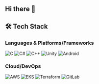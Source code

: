 ## Hi there 👋
## 🛠️ Tech Stack

### Languages & Platforms/Frameworks
![C](https://img.shields.io/badge/C-A8B9CC?style=flat-square&logo=C&logoColor=white) 
![C#](https://img.shields.io/badge/C%23-239120?style=flat-square&logo=C-Sharp&logoColor=white) 
![C++](https://img.shields.io/badge/C++-00599C?style=flat-square&logo=C%2B%2B&logoColor=white)
![Unity](https://img.shields.io/badge/Unity-000000?style=flat-square&logo=Unity&logoColor=white) 
![Android](https://img.shields.io/badge/Android-3DDC84?style=flat-square&logo=Android&logoColor=white)

### Cloud/DevOps
![AWS](https://img.shields.io/badge/AWS-232F3E?style=flat-square&logo=Amazon%20AWS&logoColor=white) 
![EKS](https://img.shields.io/badge/EKS-FF9900?style=flat-square&logo=Amazon%20EKS&logoColor=white)
![Terraform](https://img.shields.io/badge/Terraform-623CE4?style=flat-square&logo=Terraform&logoColor=white) 
![GitLab](https://img.shields.io/badge/GitLab-FC6D26?style=flat-square&logo=GitLab&logoColor=white)


<!--
**piyomon1208/piyomon1208** is a ✨ _special_ ✨ repository because its `README.md` (this file) appears on your GitHub profile.

🐥piyomon1208/README.md

Here are some ideas to get you started:

- 🔭 I’m currently working on ...
- 🌱 I’m currently learning ...
- 👯 I’m looking to collaborate on ...
- 🤔 I’m looking for help with ...
- 💬 Ask me about ...
- 📫 How to reach me: ...
- 😄 Pronouns: ...
- ⚡ Fun fact: ...
-->

